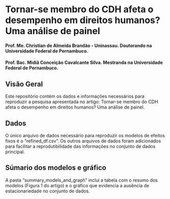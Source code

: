 # Tornar-se membro do CDH afeta o desempenho em direitos humanos? Uma análise de painel

#### Prof. Me. Christian de Almeida Brandão - Uninassau. Doutorando na Universidade Federal de Pernambuco.

#### Prof. Bac. Midiã Conceição Cavalcante Silva. Mestranda na Universidade Federal de Pernambuco.

## Visão Geral
Este repositório contém os dados e informações necessários para reproduzir a pesquisa apresentada no artigo: Tornar-se membro do CDH afeta o desempenho em direitos humanos? Uma análise de painel.
## Dados
O único arquivo de dados necessário para reproduzir os modelos de efeitos fixos é o “refined_df.csv”. Os outros arquivos de dados foram adicionados para facilitar a reprodutibilidade das informações no conjunto de dados principal.
## Súmario dos modelos e gráfico
A pasta “summary_models_and_graph” inclui a tabela com o resumo dos modelos (Figura 1 do artigo) e o gráfico que evidencia a ausência de estacionariedade no conjunto de dados.
